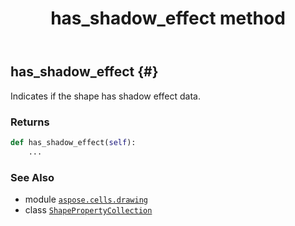 ﻿---
title: has_shadow_effect method
second_title: Aspose.Cells for Python via .NET API References
description: 
type: docs
weight: 70
url: /aspose.cells.drawing/shapepropertycollection/has_shadow_effect/
is_root: false
---

## has_shadow_effect {#}

Indicates if the shape has shadow effect data.


### Returns 





```python
def has_shadow_effect(self):
    ...
```





### See Also
* module [`aspose.cells.drawing`](../../)
* class [`ShapePropertyCollection`](/cells/python-net/aspose.cells.drawing/shapepropertycollection)
